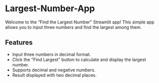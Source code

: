 # Largest-Number-App

Welcome to the "Find the Largest Number" Streamlit app! This simple app allows you to input three numbers and find the largest among them.

## Features

- Input three numbers in decimal format.
- Click the "Find Largest" button to calculate and display the largest number.
- Supports decimal and negative numbers.
- Result displayed with two decimal places.
